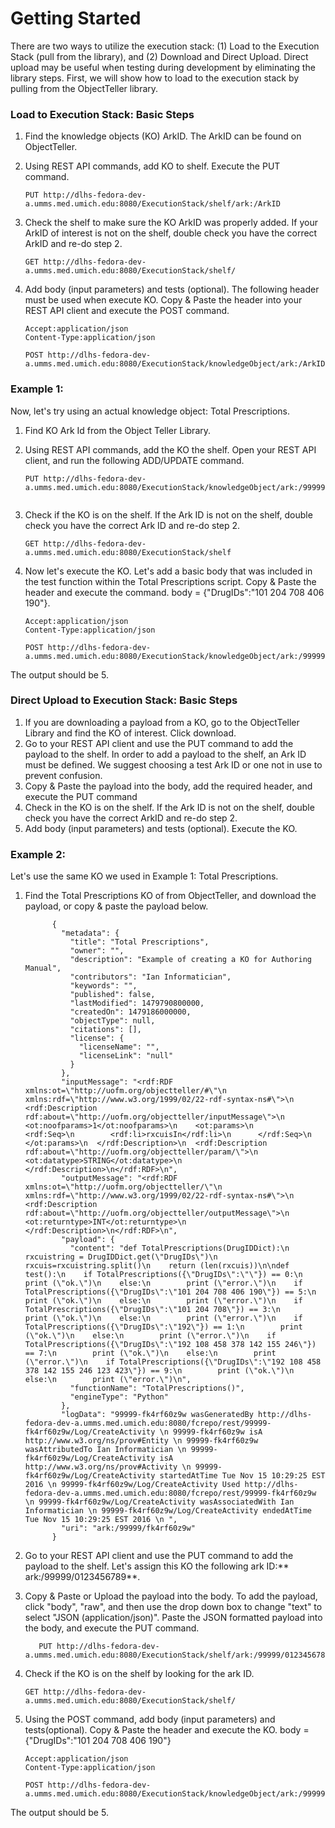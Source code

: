 # Getting Started

There are two ways to utilize the execution stack: \(1\) Load to the Execution Stack \(pull from the library\), and \(2\) Download and Direct Upload. Direct upload may be useful when testing during development by eliminating the library steps. First, we will show how to load to the execution stack by pulling from the ObjectTeller library.

### Load to Execution Stack: Basic Steps

1. Find the knowledge objects \(KO\) ArkID. The ArkID can be found on ObjectTeller.

2. Using REST API commands, add KO to shelf. Execute the PUT command.

   ```
   PUT http://dlhs-fedora-dev-a.umms.med.umich.edu:8080/ExecutionStack/shelf/ark:/ArkID
   
   ```
   
3. Check the shelf to make sure the KO ArkID was properly added. If your ArkID of interest is not on the shelf, double check you have the correct ArkID and re-do step 2.

   ```
   GET http://dlhs-fedora-dev-a.umms.med.umich.edu:8080/ExecutionStack/shelf/
   ```

4. Add body \(input parameters\) and tests \(optional\). The following header must be used when execute KO. Copy & Paste the header into your REST API client and execute the POST command.

   ```
   Accept:application/json
   Content-Type:application/json
   ```
   
   ```
   POST http://dlhs-fedora-dev-a.umms.med.umich.edu:8080/ExecutionStack/knowledgeObject/ark:/ArkID/result
   ```




### Example 1:

Now, let's try using an actual knowledge object: Total Prescriptions.



1. Find KO Ark Id from the Object Teller Library.

2. Using REST API commands, add the KO the shelf. Open your REST API client, and run the following ADD/UPDATE command.
      
   
   ```
   PUT http://dlhs-fedora-dev-a.umms.med.umich.edu:8080/ExecutionStack/knowledgeObject/ark:/99999/fk4rf60z9w/result
         

   ```
   
   
   

3. Check if the KO is on the shelf. If the Ark ID is not on the shelf, double check you have the correct Ark ID and re-do step 2.  

   ```
   GET http://dlhs-fedora-dev-a.umms.med.umich.edu:8080/ExecutionStack/shelf
   
   ```

4. Now let's execute the KO. Let's add a basic body that was included in the test function within the Total Prescriptions script. Copy & Paste the header and execute the command.
body = {"DrugIDs":"101 204 708 406 190"}.  
   
   ```
   Accept:application/json
   Content-Type:application/json
   
   ```
   
   ```
   POST http://dlhs-fedora-dev-a.umms.med.umich.edu:8080/ExecutionStack/knowledgeObject/ark:/99999/fk4rf60z9w/result
   ```
   

The output should be 5.

### Direct Upload to Execution Stack: Basic Steps

1. If you are downloading a payload from a KO, go to the ObjectTeller Library and find the KO of interest. Click download.
2. Go to your REST API client and use the PUT command to add the payload to the shelf. In order to add a payload to the shelf, an Ark ID must be defined. We suggest choosing a test Ark ID or one not in use to prevent confusion. 
3. Copy & Paste the payload into the body, add the required header, and execute the PUT command
4. Check in the KO is on the shelf. If the Ark ID is not on the shelf, double check you have the correct ArkID and re-do step 2.
5. Add body \(input parameters\) and tests \(optional\). Execute the KO.

### Example 2:

Let's use the same KO we used in Example 1: Total Prescriptions.

1. Find the Total Prescriptions KO of from ObjectTeller, and download the payload, or copy & paste the payload below.

   ```
         {
           "metadata": {
             "title": "Total Prescriptions",
             "owner": "",
             "description": "Example of creating a KO for Authoring Manual",
             "contributors": "Ian Informatician",
             "keywords": "",
             "published": false,
             "lastModified": 1479790800000,
             "createdOn": 1479186000000,
             "objectType": null,
             "citations": [],
             "license": {
               "licenseName": "",
               "licenseLink": "null"
             }
           },
           "inputMessage": "<rdf:RDF xmlns:ot=\"http://uofm.org/objectteller/#\"\n xmlns:rdf=\"http://www.w3.org/1999/02/22-rdf-syntax-ns#\">\n  <rdf:Description rdf:about=\"http://uofm.org/objectteller/inputMessage\">\n    <ot:noofparams>1</ot:noofparams>\n    <ot:params>\n      <rdf:Seq>\n        <rdf:li>rxcuisIn</rdf:li>\n      </rdf:Seq>\n    </ot:params>\n  </rdf:Description>\n  <rdf:Description rdf:about=\"http://uofm.org/objectteller/param/\">\n    <ot:datatype>STRING</ot:datatype>\n  </rdf:Description>\n</rdf:RDF>\n",
           "outputMessage": "<rdf:RDF xmlns:ot=\"http://uofm.org/objectteller/\"\n  xmlns:rdf=\"http://www.w3.org/1999/02/22-rdf-syntax-ns#\">\n  <rdf:Description rdf:about=\"http://uofm.org/objectteller/outputMessage\">\n    <ot:returntype>INT</ot:returntype>\n  </rdf:Description>\n</rdf:RDF>\n",
           "payload": {
             "content": "def TotalPrescriptions(DrugIDDict):\n    rxcuistring = DrugIDDict.get(\"DrugIDs\")\n    rxcuis=rxcuistring.split()\n    return (len(rxcuis))\n\ndef test():\n    if TotalPrescriptions({\"DrugIDs\":\"\"}) == 0:\n        print (\"ok.\")\n    else:\n        print (\"error.\")\n    if TotalPrescriptions({\"DrugIDs\":\"101 204 708 406 190\"}) == 5:\n        print (\"ok.\")\n    else:\n        print (\"error.\")\n    if TotalPrescriptions({\"DrugIDs\":\"101 204 708\"}) == 3:\n        print (\"ok.\")\n    else:\n        print (\"error.\")\n    if TotalPrescriptions({\"DrugIDs\":\"192\"}) == 1:\n        print (\"ok.\")\n    else:\n        print (\"error.\")\n    if TotalPrescriptions({\"DrugIDs\":\"192 108 458 378 142 155 246\"}) == 7:\n        print (\"ok.\")\n    else:\n        print (\"error.\")\n    if TotalPrescriptions({\"DrugIDs\":\"192 108 458 378 142 155 246 123 423\"}) == 9:\n        print (\"ok.\")\n    else:\n        print (\"error.\")\n",
             "functionName": "TotalPrescriptions()",
             "engineType": "Python"
           },
           "logData": "99999-fk4rf60z9w wasGeneratedBy http://dlhs-fedora-dev-a.umms.med.umich.edu:8080/fcrepo/rest/99999-fk4rf60z9w/Log/CreateActivity \n 99999-fk4rf60z9w isA http://www.w3.org/ns/prov#Entity \n 99999-fk4rf60z9w wasAttributedTo Ian Informatician \n 99999-fk4rf60z9w/Log/CreateActivity isA http://www.w3.org/ns/prov#Activity \n 99999-fk4rf60z9w/Log/CreateActivity startedAtTime Tue Nov 15 10:29:25 EST 2016 \n 99999-fk4rf60z9w/Log/CreateActivity Used http://dlhs-fedora-dev-a.umms.med.umich.edu:8080/fcrepo/rest/99999-fk4rf60z9w \n 99999-fk4rf60z9w/Log/CreateActivity wasAssociatedWith Ian Informatician \n 99999-fk4rf60z9w/Log/CreateActivity endedAtTime Tue Nov 15 10:29:25 EST 2016 \n ",
           "uri": "ark:/99999/fk4rf60z9w"
         }
   ```

2. Go to your REST API client and use the PUT command to add the payload to the shelf. Let's assign this KO the following ark ID:** ark:/99999/0123456789**. 

3. Copy & Paste or Upload the payload into the body. To add the payload, click "body", "raw", and then use the drop down box to change "text" to select "JSON \(application/json\)". Paste the JSON formatted payload into the body, and execute the PUT command.
   
   ```
      PUT http://dlhs-fedora-dev-a.umms.med.umich.edu:8080/ExecutionStack/shelf/ark:/99999/0123456789

   ``` 
   
4. Check if the KO is on the shelf by looking for the ark ID.

   ```
   GET http://dlhs-fedora-dev-a.umms.med.umich.edu:8080/ExecutionStack/shelf/
   
   ```

5. Using the POST command, add body \(input parameters\) and tests\(optional\). Copy & Paste the header and execute the KO.
   body = {"DrugIDs":"101 204 708 406 190"}

   ```
   Accept:application/json
   Content-Type:application/json
   ```
   
   ```
   POST http://dlhs-fedora-dev-a.umms.med.umich.edu:8080/ExecutionStack/knowledgeObject/ark:/99999/0123456789/result
   
   ```
   
The output should be 5.




